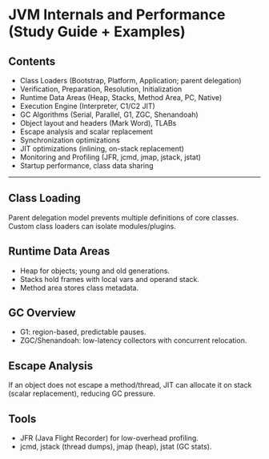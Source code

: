 # JVM Internals and Performance (Study Guide + Examples)

## Contents
- Class Loaders (Bootstrap, Platform, Application; parent delegation)
- Verification, Preparation, Resolution, Initialization
- Runtime Data Areas (Heap, Stacks, Method Area, PC, Native)
- Execution Engine (Interpreter, C1/C2 JIT)
- GC Algorithms (Serial, Parallel, G1, ZGC, Shenandoah)
- Object layout and headers (Mark Word), TLABs
- Escape analysis and scalar replacement
- Synchronization optimizations
- JIT optimizations (inlining, on-stack replacement)
- Monitoring and Profiling (JFR, jcmd, jmap, jstack, jstat)
- Startup performance, class data sharing

---

## Class Loading
Parent delegation model prevents multiple definitions of core classes. Custom class loaders can isolate modules/plugins.

## Runtime Data Areas
- Heap for objects; young and old generations.
- Stacks hold frames with local vars and operand stack.
- Method area stores class metadata.

## GC Overview
- G1: region-based, predictable pauses.
- ZGC/Shenandoah: low-latency collectors with concurrent relocation.

## Escape Analysis
If an object does not escape a method/thread, JIT can allocate it on stack (scalar replacement), reducing GC pressure.

## Tools
- JFR (Java Flight Recorder) for low-overhead profiling.
- jcmd, jstack (thread dumps), jmap (heap), jstat (GC stats).
